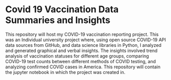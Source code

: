 # Covid 19 Vaccination Data Summaries and Insights

This repository will host my COVID-19 vaccination reporting project. This was an Individual university project where, using open source COVID-19 API data sources from GitHub, and data science libraries in Python, I analyzed and generated graphical and verbal insights. The insights involved trend analysis of vaccination statuses for different age groups, comparing COVID-19 test counts between different methods of COVID testing, and analyzing confirmed COVID cases in America.
This repository will contain the jupyter notebook in which the project was created in.
